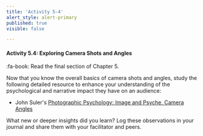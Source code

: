 ```yaml
---
title: 'Activity 5-4'
alert_style: alert-primary
published: true
visible: false

---
```


#### Activity 5.4: Exploring Camera Shots and Angles

:fa-book: Read the final section of Chapter 5.

Now that you know the overall basics of camera shots and angles, study the following detailed resource to enhance your understanding of the psychological and narrative impact they have on an audience:
- John Suler's [Photographic Psychology: Image and Psyche, Camera Angles](http://truecenterpublishing.com/photopsy/camera_angles.htm)

What new or deeper insights did you learn? Log these observations in your journal and share them with your facilitator and peers.
